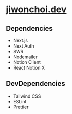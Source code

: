 # [jiwonchoi.dev](https://jiwonchoi.dev)

## Dependencies

- Next.js
- Next Auth
- SWR
- Nodemailer
- Notion Client
- React Notion X

## DevDependencies

- Tailwind CSS
- ESLint
- Prettier
